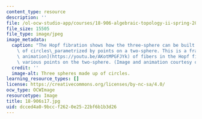```yaml
---
content_type: resource
description: ''
file: /ol-ocw-studio-app/courses/18-906-algebraic-topology-ii-spring-2020/dcced4a09bccf2620e2522bf6b1b3d26_18-906s17.jpg
file_size: 15505
file_type: image/jpeg
image_metadata:
  caption: "The Hopf fibration shows how the three-sphere can be built by a collection\
    \ of circles\_parametrized by points on a two-sphere. This is a frame from [an\
    \ animation](https://youtu.be/AKotMPGFJYk) of fibers in the Hopf fibration over\
    \ various points on the two-sphere. (Image and animation courtesy of [Niles Johnson](https://nilesjohnson.net/hopf.html).)"
  credit: ''
  image-alt: Three spheres made up of circles.
learning_resource_types: []
license: https://creativecommons.org/licenses/by-nc-sa/4.0/
ocw_type: OCWImage
resourcetype: Image
title: 18-906s17.jpg
uid: dcced4a0-9bcc-f262-0e25-22bf6b1b3d26
---
```


